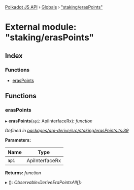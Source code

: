 [Polkadot JS API](../README.md) › [Globals](../globals.md) › ["staking/erasPoints"](_staking_eraspoints_.md)

# External module: "staking/erasPoints"

## Index

### Functions

* [erasPoints](_staking_eraspoints_.md#eraspoints)

## Functions

###  erasPoints

▸ **erasPoints**(`api`: ApiInterfaceRx): *function*

*Defined in [packages/api-derive/src/staking/erasPoints.ts:39](https://github.com/polkadot-js/api/blob/7051e20d5/packages/api-derive/src/staking/erasPoints.ts#L39)*

**Parameters:**

Name | Type |
------ | ------ |
`api` | ApiInterfaceRx |

**Returns:** *function*

▸ (): *Observable‹DeriveEraPointsAll[]›*
